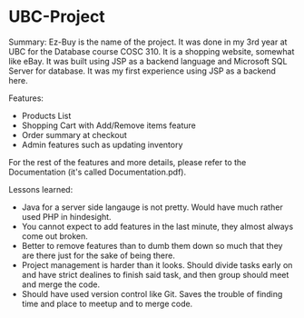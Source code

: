 # UBC-Project

Summary: Ez-Buy is the name of the project. It was done in my 3rd year at UBC for the Database course COSC 310. It is a shopping website, somewhat like eBay. It was built using JSP as a backend language and Microsoft SQL Server for database. It was my first experience using JSP as a backend here.

Features:

- Products List
- Shopping Cart with Add/Remove items feature
- Order summary at checkout
- Admin features such as updating inventory

For the rest of the features and more details, please refer to the Documentation (it's called Documentation.pdf).

Lessons learned:

- Java for a server side langauge is not pretty. Would have much rather used PHP in hindesight.
- You cannot expect to add features in the last minute, they almost always come out broken.
- Better to remove features than to dumb them down so much that they are there just for the sake of being there.
- Project management is harder than it looks. Should divide tasks early on and have strict dealines to finish said task, and then group should meet and merge the code.
- Should have used version control like Git. Saves the trouble of finding time and place to meetup and to merge code.
